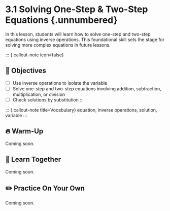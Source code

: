 #  3.1 Solving One-Step & Two-Step Equations {.unnumbered}

In this lesson, students will learn how to solve one-step and two-step equations using inverse operations. This foundational skill sets the stage for solving more complex equations in future lessons.

::: {.callout-note icon=false}
## 🎯 Objectives
- [ ] Use inverse operations to isolate the variable
- [ ] Solve one-step and two-step equations involving addition, subtraction, multiplication, or division
- [ ] Check solutions by substitution
:::

::: {.callout-note title=Vocabulary}
equation, inverse operations, solution, variable
:::

## 🔥 Warm-Up
Coming soon.

## 🧠 Learn Together
Coming soon.

## ✏️ Practice On Your Own
Coming soon.

